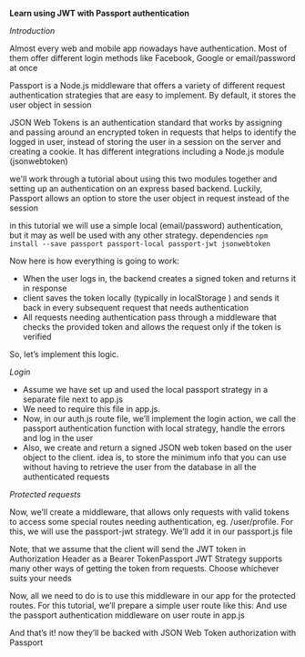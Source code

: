 **Learn using JWT with Passport authentication**

*Introduction*

Almost every web and mobile app nowadays have authentication. Most of them offer different login methods like Facebook, Google or email/password at once

Passport is a Node.js middleware that offers a variety of different request authentication strategies that are easy to implement. By default, it stores the user object in session

JSON Web Tokens is an authentication standard that works by assigning and passing around an encrypted token in requests that helps to identify the logged in user, instead of storing the user in a session on the server and creating a cookie. It has different integrations including a Node.js module (jsonwebtoken)

we'll work through a tutorial about using this two modules together and setting up an authentication on an express based backend. Luckily, Passport allows an option to store the user object in request instead of the session

in this tutorial we will use a simple local (email/password) authentication, but it may as well be used with any other strategy. dependencies `npm install --save passport passport-local passport-jwt jsonwebtoken`

Now here is how everything is going to work:
* When the user logs in, the backend creates a signed token and returns it in response
* client saves the token locally (typically in localStorage ) and sends it back in every subsequent request that needs authentication
* All requests needing authentication pass through a middleware that checks the provided token and allows the request only if the token is verified

So, let’s implement this logic.

*Login*
* Assume we have set up and used the local passport strategy in a separate file next to app.js
* We need to require this file in  app.js.
* Now, in our auth.js route file, we’ll implement the login action, we call the passport authentication function with local strategy, handle the errors and log in the user
* Also, we create and return a signed JSON web token based on the user object to the client. idea is, to store the minimum info that you can use without having to retrieve the user from the database in all the authenticated requests

*Protected requests*

Now, we’ll create a middleware, that allows only requests with valid tokens to access some special routes needing authentication, eg. /user/profile. For this, we will use the passport-jwt strategy. We’ll add it in our passport.js file

Note, that we assume that the client will send the JWT token in Authorization Header as a Bearer TokenPassport JWT Strategy supports many other ways of getting the token from requests. Choose whichever suits your needs

Now, all we need to do is to use this middleware in our app for the protected routes. For this tutorial, we’ll prepare a simple user route like this: And use the passport authentication middleware on user route in app.js

And that’s it! now they’ll be backed with JSON Web Token authorization with Passport